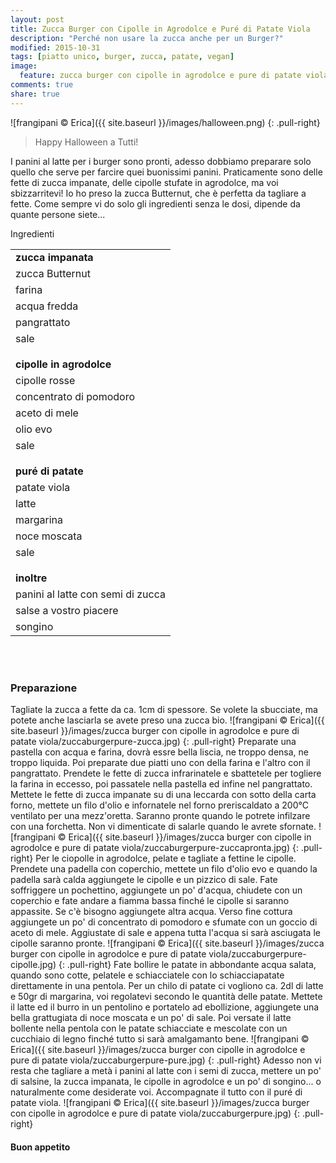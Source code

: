 ```yaml
---
layout: post
title: Zucca Burger con Cipolle in Agrodolce e Puré di Patate Viola
description: "Perché non usare la zucca anche per un Burger?"
modified: 2015-10-31
tags: [piatto unico, burger, zucca, patate, vegan]
image:
  feature: zucca burger con cipolle in agrodolce e pure di patate viola/zuccaburgerpure-header.jpg
comments: true
share: true
---
```


![frangipani © Erica]({{ site.baseurl }}/images/halloween.png)
{: .pull-right}

> Happy Halloween a Tutti!

I panini al latte per i burger sono pronti, adesso dobbiamo preparare solo quello che serve per farcire quei buonissimi panini. Praticamente sono delle fette di zucca impanate, delle cipolle stufate in agrodolce, ma voi sbizzarritevi! Io ho preso la zucca Butternut, che è perfetta da tagliare a fette. Come sempre vi do solo gli ingredienti senza le dosi, dipende da quante persone siete...


<div class="ingredients">
  <div class="ingredients-title">Ingredienti</div>
  <table>
    <tbody>
      <tr>
        <td colspan="2"><b>zucca impanata</b></td>
      </tr>
      <tr>
        <td>zucca Butternut</td>
      </tr>
      <tr>
        <td>farina</td>
      </tr>
      <tr>
        <td>acqua fredda</td>
      </tr>
      <tr>
        <td>pangrattato</td>
      </tr>
      <tr>
        <td>sale</td>
      </tr>
      <tr style="height: 15px;"></tr>
      <tr>          
        <td colspan="2"><b>cipolle in agrodolce</b></td>
      </tr>
      <tr>
        <td>cipolle rosse</td>
      </tr>
      <tr>
        <td>concentrato di pomodoro</td>
      </tr>
      <tr>
        <td>aceto di mele</td>
      </tr>
      <tr>
        <td>olio evo</td>
      </tr>
      <tr>
        <td>sale</td>
      </tr>
      <tr style="height: 15px;"></tr>
      <tr>          
        <td colspan="2"><b>puré di patate</b></td>
      </tr>
      <tr>
        <td>patate viola</td>
      </tr>
      <tr>
        <td>latte</td>
      </tr>
      <tr>
        <td>margarina</td>
      </tr>
      <tr>
        <td>noce moscata</td>
      </tr>
      <tr>
        <td>sale</td>
      </tr>
      <tr style="height: 15px;"></tr>
      <tr>          
        <td colspan="2"><b>inoltre</b></td>
      </tr>
      <tr>
        <td>panini al latte con semi di zucca</td>
      </tr>
      <tr>
        <td>salse a vostro piacere</td>
      </tr>
      <tr>
        <td>songino</td>
      </tr>
    </tbody>
  </table>
  <br></br>
</div>


<h3>
  <font color="grey">
    <i class="icon-cogs"></i>
  </font> Preparazione
</h3>

Tagliate la zucca a fette da ca. 1cm di spessore. Se volete la sbucciate, ma potete anche lasciarla se avete preso una zucca bio.
![frangipani © Erica]({{ site.baseurl }}/images/zucca burger con cipolle in agrodolce e pure di patate viola/zuccaburgerpure-zucca.jpg)
{: .pull-right}
Preparate una pastella con acqua e farina, dovrà essre bella liscia, ne troppo densa, ne troppo liquida. Poi preparate due piatti uno con della farina e l'altro con il pangrattato. Prendete le fette di zucca infrarinatele e sbattetele per togliere la farina in eccesso, poi passatele nella pastella ed infine nel pangrattato. Mettete le fette di zucca impanate su di una leccarda con sotto della carta forno, mettete un filo d'olio e infornatele nel forno preriscaldato a 200°C ventilato per una mezz'oretta. Saranno pronte quando le potrete infilzare con una forchetta. Non vi dimenticate di salarle quando le avrete sfornate.
![frangipani © Erica]({{ site.baseurl }}/images/zucca burger con cipolle in agrodolce e pure di patate viola/zuccaburgerpure-zuccapronta.jpg)
{: .pull-right}
Per le ciopolle in agrodolce, pelate e tagliate a fettine le cipolle. Prendete una padella con coperchio, mettete un filo d'olio evo e quando la padella sarà calda aggiungete le cipolle e un pizzico di sale. Fate soffriggere un pochettino, aggiungete un po' d'acqua, chiudete con un coperchio e fate andare a fiamma bassa finché le cipolle si saranno appassite. Se c'è bisogno aggiungete altra acqua. Verso fine cottura aggiungete un po' di concentrato di pomodoro e sfumate con un goccio di aceto di mele. Aggiustate di sale e appena tutta l'acqua si sarà asciugata le cipolle saranno pronte.
![frangipani © Erica]({{ site.baseurl }}/images/zucca burger con cipolle in agrodolce e pure di patate viola/zuccaburgerpure-cipolle.jpg)
{: .pull-right}
Fate bollire le patate in abbondante acqua salata, quando sono cotte, pelatele e schiacciatele con lo schiacciapatate direttamente in una pentola. Per un chilo di patate ci vogliono ca. 2dl di latte e 50gr di margarina, voi regolatevi secondo le quantità delle patate. Mettete il latte ed il burro in un pentolino e portatelo ad ebollizione, aggiungete una bella grattugiata di noce moscata e un po' di sale. Poi versate il latte bollente nella pentola con le patate schiacciate e mescolate con un cucchiaio di legno finché tutto si sarà amalgamanto bene.
![frangipani © Erica]({{ site.baseurl }}/images/zucca burger con cipolle in agrodolce e pure di patate viola/zuccaburgerpure-pure.jpg)
{: .pull-right}
Adesso non vi resta che tagliare a metà i panini al latte con i semi di zucca, mettere un po' di salsine, la zucca impanata, le cipolle in agrodolce e un po' di songino... o naturalmente come desiderate voi. Accompagnate il tutto con il puré di patate viola.
![frangipani © Erica]({{ site.baseurl }}/images/zucca burger con cipolle in agrodolce e pure di patate viola/zuccaburgerpure.jpg)
{: .pull-right}


<h4>Buon appetito
  <font color="red">
    <i class="icon-smile"></i>
  </font>
</h4>
